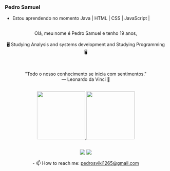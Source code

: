 ### Pedro Samuel

- Estou aprendendo no momento Java | HTML | CSS | JavaScript |
##

<!-- ABOUT OF ME -->
<p align="center" style="text-align: center;">
Olá, meu nome é Pedro Samuel e tenho 19 anos,<br><br> 🖥 Studying Analysis and systems development and Studying Programming 🖥
</p>
<!-- QUOTE -->
<br>
<p align="center">
"Todo o nosso conhecimento se inicia com sentimentos."
<br>
― Leonardo da Vinci 🧠
</p>

##

<div align="center">
  <a href="https://github.com/PsSave">
  <img height="150em" src="https://github-readme-stats.vercel.app/api?username=PsSave&show_icons=true&theme=dark&include_all_commits=true&count_private=true"/>
  <img height="150em" src="https://github-readme-stats.vercel.app/api/top-langs/?username=PsSave&layout=compact&langs_count=7&theme=dark"/>
</div>

##
<div align="center">
  <a href="https://www.instagram.com/0000001save/" target="_blank"><img src="https://img.shields.io/badge/-Instagram-%23E4405F?style=for-the-badge&logo=instagram&logoColor=white" target="_blank"></a>
  <a href="https://www.linkedin.com/in/pedro-samuel-soares-sim%C3%A3o-b3a76a223/" target="_blank"><img src="https://img.shields.io/badge/-LinkedIn-%230077B5?style=for-the-badge&logo=linkedin&logoColor=white" target="_blank"></a>
</div>


<p align="center">
- 📫 How to reach me: <a href="mailto:pedrosviki1265@gmail.com">pedrosviki1265@gmail.com</a>
</p>
